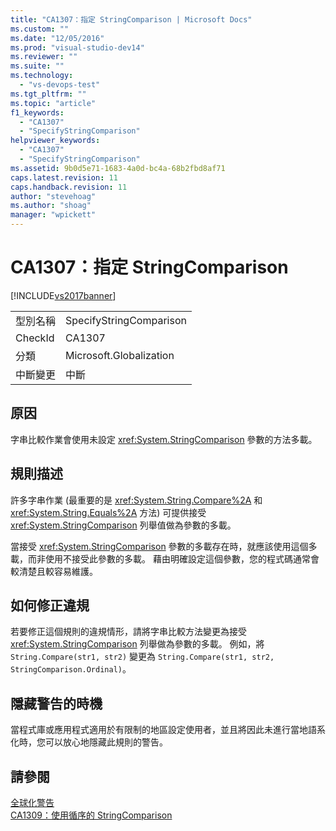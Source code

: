 ```yaml
---
title: "CA1307：指定 StringComparison | Microsoft Docs"
ms.custom: ""
ms.date: "12/05/2016"
ms.prod: "visual-studio-dev14"
ms.reviewer: ""
ms.suite: ""
ms.technology: 
  - "vs-devops-test"
ms.tgt_pltfrm: ""
ms.topic: "article"
f1_keywords: 
  - "CA1307"
  - "SpecifyStringComparison"
helpviewer_keywords: 
  - "CA1307"
  - "SpecifyStringComparison"
ms.assetid: 9b0d5e71-1683-4a0d-bc4a-68b2fbd8af71
caps.latest.revision: 11
caps.handback.revision: 11
author: "stevehoag"
ms.author: "shoag"
manager: "wpickett"
---
```

# CA1307：指定 StringComparison
[!INCLUDE[vs2017banner](../code-quality/includes/vs2017banner.md)]

|||  
|-|-|  
|型別名稱|SpecifyStringComparison|  
|CheckId|CA1307|  
|分類|Microsoft.Globalization|  
|中斷變更|中斷|  
  
## 原因  
 字串比較作業會使用未設定 <xref:System.StringComparison> 參數的方法多載。  
  
## 規則描述  
 許多字串作業 \(最重要的是 <xref:System.String.Compare%2A> 和 <xref:System.String.Equals%2A> 方法\) 可提供接受 <xref:System.StringComparison> 列舉值做為參數的多載。  
  
 當接受 <xref:System.StringComparison> 參數的多載存在時，就應該使用這個多載，而非使用不接受此參數的多載。  藉由明確設定這個參數，您的程式碼通常會較清楚且較容易維護。  
  
## 如何修正違規  
 若要修正這個規則的違規情形，請將字串比較方法變更為接受 <xref:System.StringComparison> 列舉做為參數的多載。  例如，將 `String.Compare(str1, str2)` 變更為 `String.Compare(str1, str2, StringComparison.Ordinal)`。  
  
## 隱藏警告的時機  
 當程式庫或應用程式適用於有限制的地區設定使用者，並且將因此未進行當地語系化時，您可以放心地隱藏此規則的警告。  
  
## 請參閱  
 [全球化警告](../code-quality/globalization-warnings.md)   
 [CA1309：使用循序的 StringComparison](../code-quality/ca1309-use-ordinal-stringcomparison.md)